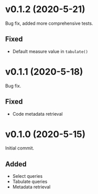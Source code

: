 # v0.1.2 (2020-5-21)
Bug fix, added more comprehensive tests.
## Fixed
- Default measure value in `tabulate()`

# v0.1.1 (2020-5-18)
Bug fix.
## Fixed
- Code metadata retrieval

# v0.1.0 (2020-5-15)
Initial commit.
## Added
- Select queries
- Tabulate queries
- Metadata retrieval
